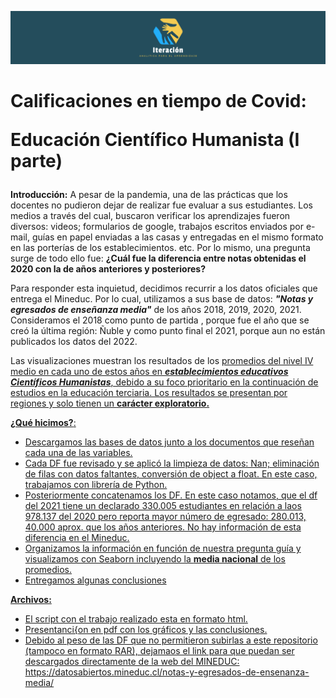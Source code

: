 ![Logo](https://github.com/Iteracion2023/Calificaciones-en-Tiempo-de-Covid-I-parte-/blob/main/LinkedIn%20Cover%20Photo.png)


<h1>Calificaciones en tiempo de Covid: 

Educación Científico Humanista (I parte)</h1>

**Introducción:** A pesar de la pandemia, una de las prácticas que los docentes no pudieron dejar de realizar fue evaluar a sus estudiantes. Los medios a través del cual, buscaron verificar los aprendizajes fueron diversos: videos; formularios de google, trabajos escritos enviados por e-mail, guías en papel enviadas a las casas y entregadas en el mismo formato en las porterías de los establecimientos. etc. Por lo mismo, una pregunta surge de todo ello fue: **¿Cuál fue la diferencia entre notas obtenidas el 2020 con la de años anteriores y posteriores?**

Para responder esta inquietud, decidimos recurrir a los datos oficiales que entrega el Mineduc. Por lo cual, utilizamos a sus  base de datos: **<i>"Notas y egresados de enseñanza media"</i>** de los años 2018, 2019, 2020, 2021. Consideramos el 2018 como punto de partida , porque fue el año que se creó la última región: Ñuble y como punto final el 2021, porque aun no están publicados los datos del 2022.

Las visualizaciones muestran los resultados de los <u>promedios del nivel IV medio en cada uno de estos años en **<i>establecimientos educativos Científicos Humanistas</i>**, debido a su foco prioritario en la continuación de estudios en la educación terciaria. Los resultados se presentan por regiones y solo tienen un **carácter exploratorio.**

**¿Qué hicimos?**:
- Descargamos las bases de datos junto a los documentos que reseñan cada una de las variables. 
- Cada DF fue revisado y se aplicó la limpieza de datos: Nan; eliminación de filas con datos faltantes, conversión de object a float. En este caso, trabajamos con librería de Python. 
- Posteriormente concatenamos los DF. En este caso notamos, que el df del 2021 tiene un declarado 330.005 estudiantes en relación a laos 978.137 del 2020 pero reporta mayor número de egresado: 280.013, 40.000 aprox. que los años anteriores. No hay información de esta diferencia en el Mineduc. 
- Organizamos la información en función de nuestra pregunta guía y visualizamos con Seaborn incluyendo la **media nacional** de los promedios. 
- Entregamos algunas conclusiones

**Archivos:**
  - El script con el trabajo realizado esta en formato html.
  - Presentanci{on en pdf con los gráficos y las conclusiones.
  - Debido al peso de las DF que no permitieron subirlas a este repositorio (tampoco en formato RAR), dejamaos el link para que puedan ser descargados directamente de la web del MINEDUC: https://datosabiertos.mineduc.cl/notas-y-egresados-de-ensenanza-media/
